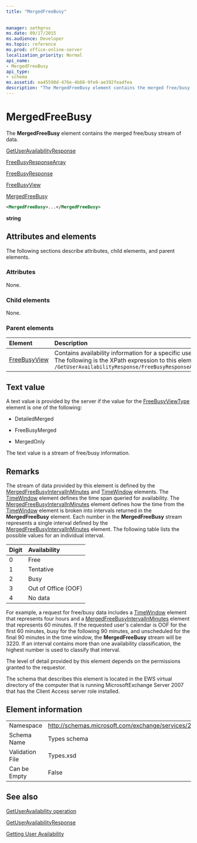 ```yaml
---
title: "MergedFreeBusy"
 
 
manager: sethgros
ms.date: 09/17/2015
ms.audience: Developer
ms.topic: reference
ms.prod: office-online-server
localization_priority: Normal
api_name:
- MergedFreeBusy
api_type:
- schema
ms.assetid: ea45590d-476e-4b68-9fe8-ae392feadfea
description: "The MergedFreeBusy element contains the merged free/busy stream of data."
---
```


# MergedFreeBusy

The **MergedFreeBusy** element contains the merged free/busy stream of data. 
  
[GetUserAvailabilityResponse](getuseravailabilityresponse.md)
  
[FreeBusyResponseArray](freebusyresponsearray.md)
  
[FreeBusyResponse](freebusyresponse.md)
  
[FreeBusyView](freebusyview.md)
  
[MergedFreeBusy](mergedfreebusy.md)
  
```xml
<MergedFreeBusy>...</MergedFreeBusy>
```

 **string**
## Attributes and elements

The following sections describe attributes, child elements, and parent elements.
  
### Attributes

None.
  
### Child elements

None.
  
### Parent elements

|**Element**|**Description**|
|:-----|:-----|
|[FreeBusyView](freebusyview.md) <br/> |Contains availability information for a specific user.  <br/> The following is the XPath expression to this element:  <br/>  `/GetUserAvailabilityResponse/FreeBusyResponseArray/FreeBusyResponse/FreeBusyView` <br/> |
   
## Text value

A text value is provided by the server if the value for the [FreeBusyViewType](freebusyviewtype.md) element is one of the following: 
  
- DetailedMerged
    
- FreeBusyMerged
    
- MergedOnly
    
The text value is a stream of free/busy information. 
  
## Remarks

The stream of data provided by this element is defined by the [MergedFreeBusyIntervalInMinutes](mergedfreebusyintervalinminutes.md) and [TimeWindow](timewindow.md) elements. The [TimeWindow](timewindow.md) element defines the time span queried for availability. The [MergedFreeBusyIntervalInMinutes](mergedfreebusyintervalinminutes.md) element defines how the time from the [TimeWindow](timewindow.md) element is broken into intervals returned in the **MergedFreeBusy** element. Each number in the **MergedFreeBusy** stream represents a single interval defined by the [MergedFreeBusyIntervalInMinutes](mergedfreebusyintervalinminutes.md) element. The following table lists the possible values for an individual interval. 
  
|**Digit**|**Availability**|
|:-----|:-----|
|0  <br/> |Free  <br/> |
|1  <br/> |Tentative  <br/> |
|2  <br/> |Busy  <br/> |
|3  <br/> |Out of Office (OOF)  <br/> |
|4  <br/> |No data  <br/> |
   
For example, a request for free/busy data includes a [TimeWindow](timewindow.md) element that represents four hours and a [MergedFreeBusyIntervalInMinutes](mergedfreebusyintervalinminutes.md) element that represents 60 minutes. If the requested user's calendar is OOF for the first 60 minutes, busy for the following 90 minutes, and unscheduled for the final 90 minutes in the time window, the **MergedFreeBusy** stream will be 3220. If an interval contains more than one availability classification, the highest number is used to classify that interval. 
  
The level of detail provided by this element depends on the permissions granted to the requestor.
  
The schema that describes this element is located in the EWS virtual directory of the computer that is running MicrosoftExchange Server 2007 that has the Client Access server role installed.
  
## Element information

|||
|:-----|:-----|
|Namespace  <br/> |http://schemas.microsoft.com/exchange/services/2006/types  <br/> |
|Schema Name  <br/> |Types schema  <br/> |
|Validation File  <br/> |Types.xsd  <br/> |
|Can be Empty  <br/> |False  <br/> |
   
## See also



[GetUserAvailability operation](getuseravailability-operation.md)
  
[GetUserAvailabilityResponse](getuseravailabilityresponse.md)


[Getting User Availability](https://msdn.microsoft.com/library/d4133fcb-9b0f-4e6b-aadf-a389da83516a%28Office.15%29.aspx)

